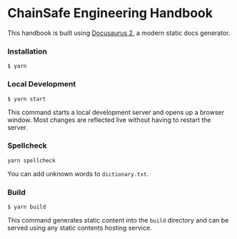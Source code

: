 # ChainSafe Engineering Handbook

This handbook is built using [Docusaurus 2](https://docusaurus.io/), a modern static docs generator.

### Installation

```
$ yarn
```

### Local Development

```
$ yarn start
```

This command starts a local development server and opens up a browser window. Most changes are reflected live without having to restart the server.

### Spellcheck
```
yarn spellcheck
```
You can add unknown words to `dictionary.txt`.

### Build

```
$ yarn build
```

This command generates static content into the `build` directory and can be served using any static contents hosting service.